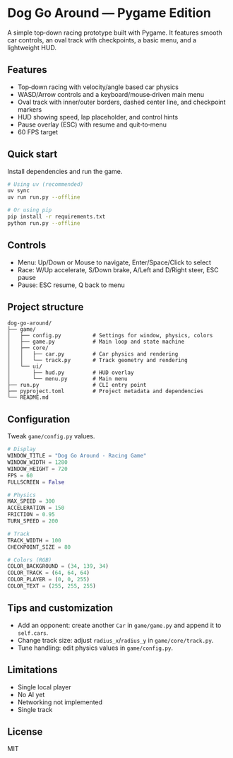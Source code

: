 # Dog Go Around — Pygame Edition

A simple top‑down racing prototype built with Pygame. It features smooth car controls, an oval track with checkpoints, a basic menu, and a lightweight HUD.

## Features

- Top‑down racing with velocity/angle based car physics
- WASD/Arrow controls and a keyboard/mouse‑driven main menu
- Oval track with inner/outer borders, dashed center line, and checkpoint markers
- HUD showing speed, lap placeholder, and control hints
- Pause overlay (ESC) with resume and quit‑to‑menu
- 60 FPS target

## Quick start

Install dependencies and run the game.

```bash
# Using uv (recommended)
uv sync
uv run run.py --offline

# Or using pip
pip install -r requirements.txt
python run.py --offline
```

## Controls

- Menu: Up/Down or Mouse to navigate, Enter/Space/Click to select
- Race: W/Up accelerate, S/Down brake, A/Left and D/Right steer, ESC pause
- Pause: ESC resume, Q back to menu

## Project structure

```text
dog-go-around/
├── game/
│   ├── config.py          # Settings for window, physics, colors
│   ├── game.py            # Main loop and state machine
│   ├── core/
│   │   ├── car.py         # Car physics and rendering
│   │   └── track.py       # Track geometry and rendering
│   └── ui/
│       ├── hud.py         # HUD overlay
│       └── menu.py        # Main menu
├── run.py                 # CLI entry point
├── pyproject.toml         # Project metadata and dependencies
└── README.md
```

## Configuration

Tweak `game/config.py` values.

```python
# Display
WINDOW_TITLE = "Dog Go Around - Racing Game"
WINDOW_WIDTH = 1280
WINDOW_HEIGHT = 720
FPS = 60
FULLSCREEN = False

# Physics
MAX_SPEED = 300
ACCELERATION = 150
FRICTION = 0.95
TURN_SPEED = 200

# Track
TRACK_WIDTH = 100
CHECKPOINT_SIZE = 80

# Colors (RGB)
COLOR_BACKGROUND = (34, 139, 34)
COLOR_TRACK = (64, 64, 64)
COLOR_PLAYER = (0, 0, 255)
COLOR_TEXT = (255, 255, 255)
```

## Tips and customization

- Add an opponent: create another `Car` in `game/game.py` and append it to `self.cars`.
- Change track size: adjust `radius_x`/`radius_y` in `game/core/track.py`.
- Tune handling: edit physics values in `game/config.py`.

## Limitations

- Single local player
- No AI yet
- Networking not implemented
- Single track

## License

MIT
